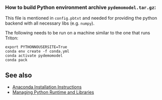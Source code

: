 ### How to build Python environment archive `pydemomodel.tar.gz`: 

This file is mentioned in `config.pbtxt` and needed for providing the python backend with all 
necessary libs (e.g. `numpy`).

The following needs to be run on a machine similar to the one that runs Triton:

```shell
export PYTHONNOUSERSITE=True
conda env create -f conda.yml
conda activate pydemomodel
conda pack
```

## See also
* [Anaconda Installation Instructions](https://docs.anaconda.com/free/anaconda/install/)
* [Managing Python Runtime and Libraries](https://github.com/triton-inference-server/python_backend?#managing-python-runtime-and-libraries)